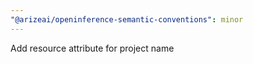```yaml
---
"@arizeai/openinference-semantic-conventions": minor
---
```


Add resource attribute for project name
